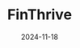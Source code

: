 ---  
layout: startup_page  
title: "FinThrive"  
id: "finthrive.com"  
permalink: "/finthrivefinthrive.com11182024/"  
website: "https://www.finthrive.com/"  
funding_round: "Debt Refinancing"  
funding_amount: "$155M"  
investors: "Clearlake Capital Group, L.P."  
about: "FinThrive provides a healthcare revenue cycle management (RCM) software-as-a-service (SaaS) platform. Its intelligent revenue management platform aims to improve efficiency and resiliency across the revenue cycle for healthcare organizations, enabling better outcomes for patients, payers, and providers. The platform offers solutions for patient access, charge integrity, claims management, and more."  
markets: "Healthtech, SaaS, Hospitals and Health Care"  
hq: "Plano, Texas, United States"  
founded_year: ""  
linkedin: "https://www.linkedin.com/company/finthrive"  
twitter: ""  
instagram: ""  
facebook: ""  
crunchbase: ""  
pitchbook: "https://pitchbook.com/profiles/company/10442-35"  

date_display: "18-Nov-2024"  
date: "2024-11-18"

# SEO Optimization  
meta_title: "FinThrive - Debt Refinancing Funding ($155M)"  
meta_description: "FinThrive, FinThrive provides a healthcare revenue cycle management (RCM) software-as-a-service (SaaS) platform. Its intelligent revenue management platform aims..."  
meta_keywords: "FinThrive, Healthtech, SaaS, Hospitals and Health Care, Debt Refinancing funding"  
canonical_url: "https://startup.projectstartups.com/finthrivefinthrive.com11182024/"  
---